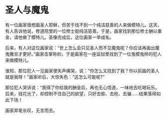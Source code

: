 # 圣人与魔鬼

有一位画家很想画圣人耶稣，但苦于找不到一个纯洁慈善的人来做模特儿。这天，有人告诉他说，修道院里的一位修士挺纯洁慈善。于是，画家找到那位修士酬以重金，请他做了模特儿。圣像完成后，这位画家一举成名。 

后来，有人对这位画家说：“世上怎么会只见圣人而不见魔鬼呢？你应该再画出魔鬼撒旦才更好。”画家击掌称妙。于是画家在一座监狱里找到了一位鬼模鬼样的犯人来做模特儿。 

谁知，那位犯人一见画家便失声痛哭，说：“你怎么又找到了我？你以前画的圣人就是我呀！”画家听后，大惊失色：“这怎么可能呢?” 

那位犯人哭诉说：“我得了你给我的酬金后，再也无心悟道，一味地去吃喝玩乐。后来，钱花光了，却控制不住自己的欲望，只好去偷、去抢、去骗……结果落得如此下场！ 

画家弃笔长叹，无言而去。
 